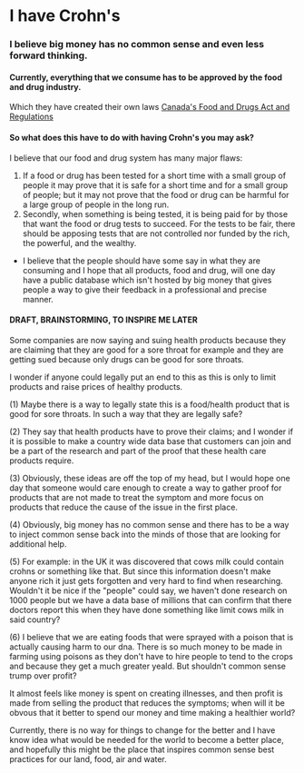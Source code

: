 # I have Crohn's

### I believe big money has no common sense and even less forward thinking.

#### Currently, everything that we consume has to be approved by the food and drug industry.
Which they have created their own laws [Canada's Food and Drugs Act and Regulations](
https://www.canada.ca/en/health-canada/services/food-nutrition/legislation-guidelines/acts-regulations/canada-food-drugs.html)

#### So what does this have to do with having Crohn's you may ask?

I believe that our food and drug system has many major flaws:
	
  1. If a food or drug has been tested for a short time with a small group of people it may prove that 
it is safe for a short time and for a small group of people; but it may not prove that the food or drug
can be harmful for a large group of people in the long run. 
  2. Secondly, when something is being tested, 
it is being paid for by those that want the food or drug tests to succeed. 
For the tests to be fair, there should be apposing tests that are not controlled nor funded by
the rich, the powerful, and the wealthy.

  * I believe that the people should have some say in what they are consuming and I
    hope that all products, food and drug, will one day have a public database which isn't
    hosted by big money that gives people a way to give their feedback in a professional and 
    precise manner. 









#### DRAFT, BRAINSTORMING, TO INSPIRE ME LATER
Some companies are now saying and suing health products because they are claiming that they are good for a sore throat for example and they are getting sued because only drugs can be good for sore throats.

I wonder if anyone could legally put an end to this as this is only to limit products and raise prices of healthy products.

(1) Maybe there is a way to legally state this is a food/health product that is good for sore throats. In such a way that they are legally safe?

(2) They say that health products have to prove their claims; and I wonder if it is possible to make a country wide data base that customers can join and be a part of the research and part of the proof that these health care products require.

(3) Obviously, these ideas are off the top of my head, but I would hope one day that someone would care enough to create a way to gather proof for products that are not made to treat the symptom and more focus on products that reduce the cause of the issue in the first place.

(4) Obviously, big money has no common sense and there has to be a way to inject common sense back into the minds of those that are looking for additional help.

(5) For example: in the UK it was discovered that cows milk could contain crohns or something like that. But since this information doesn't make anyone rich it just gets forgotten and very hard to find when researching. Wouldn't it be nice if the "people" could say, we haven't done research on 1000 people but we have a data base of millions that can confirm that there doctors report this when they have done something like limit cows milk in said country?

(6) I believe that we are eating foods that were sprayed with a poison that is actually causing harm to our dna. There is so much money to be made in farming using poisons as they don't have to hire people to tend to the crops and because they get a much greater yeald. But shouldn't common sense trump over profit?

It almost feels like money is spent on creating illnesses, and then profit is made from selling the product that reduces the symptoms; when will it be obvous that it better to spend our money and time making a healthier world?

Currently, there is no way for things to change for the better and I have know idea what would be needed for the world to become a better place, and hopefully this might be the place that inspires common sense best practices for our land, food, air and water.
